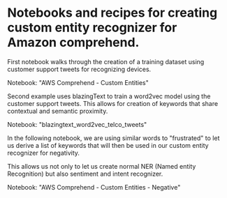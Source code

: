 # Notebooks and recipes for creating custom entity recognizer for Amazon comprehend.

First notebook walks through the creation of a training dataset using customer support tweets for recognizing devices.

Notebook: "AWS Comprehend - Custom Entities"

Second example uses blazingText to train a word2vec model using the customer support tweets.
This allows for creation of keywords that share contextual and semantic proximity.

Notebook: "blazingtext_word2vec_telco_tweets"


In the following notebook, we are using similar words to "frustrated" to let us derive a list of keywords that will then be used in our custom entity recognizer for negativity.

This allows us not only to let us create normal NER (Named entity Recognition) but also sentiment and intent recognizer. 

Notebook: "AWS Comprehend - Custom Entities - Negative"


